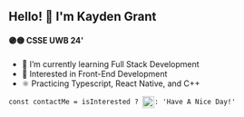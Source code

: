 ## Hello! 👋 I'm Kayden Grant

#### 🟣🟡 CSSE UWB 24'

- 🌱 I’m currently learning Full Stack Development
- 📲 Interested in Front-End Development
- ⚛️ Practicing Typescript, React Native, and C++

```const contactMe = isInterested ? ```[<img src="https://github.com/kaydengrant/kaydengrant/blob/main/Images/linkedin.png" width="21" height="21" align="center">](https://www.linkedin.com/in/kaydengrant/)``` : 'Have A Nice Day!' ```
